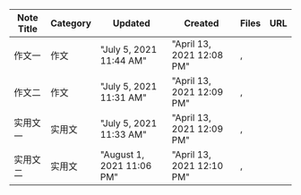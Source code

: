 |Note Title|Category|Updated|Created|Files|URL|
|---|---|---|---|---|---|
|作文一|作文|"July 5, 2021 11:44 AM"|"April 13, 2021 12:08 PM"|,|
|作文二|作文|"July 5, 2021 11:31 AM"|"April 13, 2021 12:09 PM"|,|
|实用文一|实用文|"July 5, 2021 11:33 AM"|"April 13, 2021 12:09 PM"|,|
|实用文二|实用文|"August 1, 2021 11:06 PM"|"April 13, 2021 12:10 PM"|,|